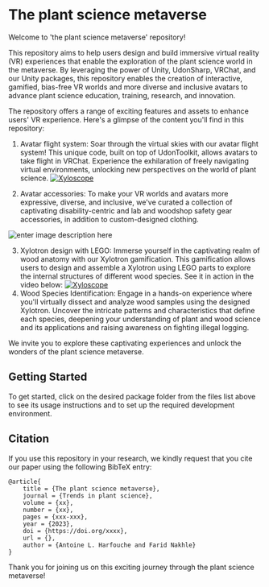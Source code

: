 

# The plant science metaverse

Welcome to 'the plant science metaverse' repository!

This repository aims to help users design and build immersive virtual reality (VR) experiences that enable the exploration of the plant science world in the metaverse. By leveraging the power of Unity, UdonSharp, VRChat, and our Unity packages, this repository enables the creation of interactive, gamified, bias-free VR worlds and more diverse and inclusive avatars to advance plant science education, training, research, and innovation.

The repository offers a range of exciting features and assets to enhance users' VR experience. Here's a glimpse of the content you'll find in this repository:

1. Avatar flight system: Soar through the virtual skies with our avatar flight system! This unique code, built on top of UdonToolkit, allows avatars to take flight in VRChat. Experience the exhilaration of freely navigating virtual environments, unlocking new perspectives on the world of plant science.
[![Xyloscope](http://faridnakhle.com/unitus/ToMTIPS/Flight_thumb.png)](http://faridnakhle.com/unitus/ToMTIPS/Flight.mp4)

2. Avatar accessories: To make your VR worlds and avatars more expressive, diverse, and inclusive, we've curated a collection of captivating disability-centric and lab and woodshop safety gear accessories, in addition to custom-designed clothing.

![enter image description here](http://faridnakhle.com/unitus/ToMTIPS/avatars.png)

3. Xylotron design with LEGO: Immerse yourself in the captivating realm of wood anatomy with our Xylotron gamification. This gamification allows users to design and assemble a Xylotron using LEGO parts to explore the internal structures of different wood species. See it in action in the video below: 
[![Xyloscope](http://faridnakhle.com/unitus/ToMTIPS/Xyloscope_Assembly_thumb.png)](http://faridnakhle.com/unitus/ToMTIPS/Xyloscope_Assembly.mp4)
5. Wood Species Identification: Engage in a hands-on experience where you'll virtually dissect and analyze wood samples using the designed Xylotron. Uncover the intricate patterns and characteristics that define each species, deepening your understanding of plant and wood science and its applications and raising awareness on fighting illegal logging.

We invite you to explore these captivating experiences and unlock the wonders of the plant science metaverse.

## Getting Started

To get started, click on the desired package folder from the files list above to see its usage instructions and to set up the required development environment.

## Citation

If you use this repository in your research, we kindly request that you cite our paper using the following BibTeX entry:

```
@article{
	title = {The plant science metaverse},
	journal = {Trends in plant science},
	volume = {xx},
	number = {xx},
	pages = {xxx-xxx},
	year = {2023},
	doi = {https://doi.org/xxxx},
	url = {},
	author = {Antoine L. Harfouche and Farid Nakhle}
}
```

Thank you for joining us on this exciting journey through the plant science metaverse!
